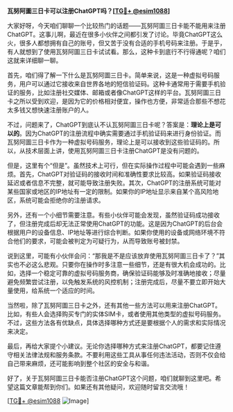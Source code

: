 **瓦努阿圖三日卡可以注册ChatGPT吗？[[TG💪+ @esim1088](https://t.me/s/esim1088)]**

大家好呀，今天咱们聊聊一个比较热门的话题——瓦努阿圖三日卡能不能用来注册ChatGPT。这事儿啊，最近在很多小伙伴之间都引发了讨论。毕竟ChatGPT这么火，很多人都想拥有自己的账号，但又苦于没有合适的手机号码来注册。于是乎，有人就想到了使用瓦努阿圖三日卡试试看。那么，这种卡到底行不行得通呢？咱们这就来详细聊一聊。

首先，咱们得了解一下什么是瓦努阿圖三日卡。简单来说，这是一种虚拟号码服务，用户可以通过它接收来自世界各地的短信验证码。这种卡通常用于需要手机验证的服务，比如注册社交媒体、邮箱或者像ChatGPT这样的平台。瓦努阿圖三日卡之所以受到欢迎，是因为它的价格相对便宜，操作也方便，非常适合那些不想花太多钱又想快速注册账户的人。

不过，问题来了，ChatGPT到底认不认瓦努阿圖三日卡呢？答案是：**理论上是可以的**。因为ChatGPT的注册流程中确实需要通过手机验证码来进行身份验证。而瓦努阿圖三日卡作为一种虚拟号码服务，理论上是可以接收到这些验证码的。所以，从技术层面上讲，使用瓦努阿圖三日卡注册ChatGPT是没有问题的。

但是，这里有个“但是”。虽然技术上可行，但在实际操作过程中可能会遇到一些麻烦。首先，ChatGPT对验证码的接收时间和准确性要求比较高。如果验证码接收延迟或者信息不完整，就可能导致注册失败。其次，ChatGPT的注册系统可能对某些国家或地区的IP地址有一定的限制。如果你的IP地址显示来自某个高风险地区，系统可能会拒绝你的注册请求。

另外，还有一个小细节需要注意。有些小伙伴可能会发现，虽然验证码成功接收了，但注册完成后却无法正常使用ChatGPT的功能。这是因为ChatGPT的后台会根据用户的设备信息、IP地址等进行综合判断。如果你使用的设备或网络环境不符合他们的要求，可能会被判定为可疑行为，从而导致账号被封禁。

说到这里，可能有小伙伴会问：“那我是不是应该放弃使用瓦努阿圖三日卡了？”其实也不必这么悲观。只要你在操作时多注意一些细节，还是有很大机会成功的。比如，选择一个稳定可靠的虚拟号码服务商，确保验证码能够及时准确地接收；尽量避免频繁尝试注册，以免触发系统的风控机制；注册完成后，尽量不要立即开始大量使用，给系统一个适应的时间。

当然啦，除了瓦努阿圖三日卡之外，还有其他一些方法可以用来注册ChatGPT。比如，有些人会选择购买专门的实体SIM卡，或者使用其他类型的虚拟号码服务。不过，这些方法各有优缺点，具体选择哪种方式还是要根据个人的需求和实际情况来决定。

最后，再给大家提个小建议。无论你选择哪种方式来注册ChatGPT，都要记住遵守相关法律法规和服务条款。不要利用这些工具从事任何违法活动，否则不仅会给自己带来麻烦，还可能影响到整个社区的安全与和谐。

好了，关于瓦努阿圖三日卡能否注册ChatGPT这个问题，咱们就聊到这里吧。希望这篇文章能帮到你们。如果还有其他疑问，欢迎随时留言交流哦！

[[TG💪+ @esim1088](https://t.me/s/esim1088) ![Image](https://i.postimg.cc/4NQfJmqS/Snipaste-2025-05-13-00-14-12.png)]